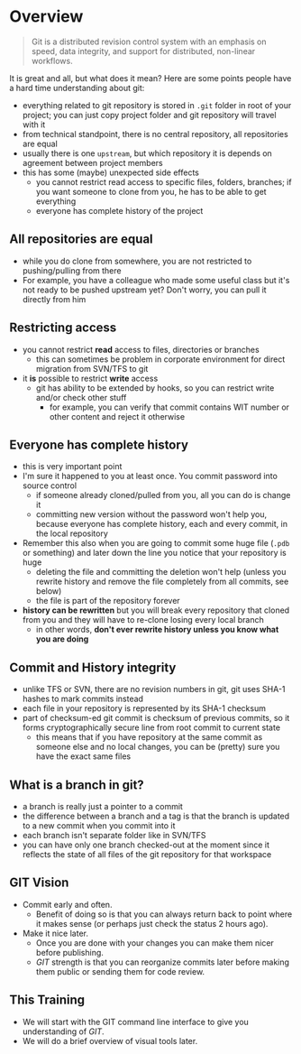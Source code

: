 Overview
========

> Git is a distributed revision control system with an emphasis on speed, data integrity, and support for distributed, non-linear workflows.

It is great and all, but what does it mean? Here are some points people have a hard time understanding about git:

* everything related to git repository is stored in `.git` folder in root of your project; you can just copy project folder and git repository will travel with it
* from technical standpoint, there is no central repository, all repositories are equal
* usually there is one `upstream`, but which repository it is depends on agreement between project members
* this has some (maybe) unexpected side effects
	* you cannot restrict read access to specific files, folders, branches; if you want someone to clone from you, he has to be able to get everything
	* everyone has complete history of the project

All repositories are equal
--------------------------

* while you do clone from somewhere, you are not restricted to pushing/pulling from there
* For example, you have a colleague who made some useful class but it's not ready to be pushed upstream yet? Don't worry, you can pull it directly from him

Restricting access
------------------

* you cannot restrict **read** access to files, directories or branches
	* this can sometimes be problem in corporate environment for direct migration from SVN/TFS to git
* it **is** possible to restrict **write** access
	* git has ability to be extended by hooks, so you can restrict write and/or check other stuff
		* for example, you can verify that commit contains WIT number or other content and reject it otherwise

Everyone has complete history
-----------------------------

* this is very important point
* I'm sure it happened to you at least once. You commit password into source control
	* if someone already cloned/pulled from you, all you can do is change it
	* committing new version without the password won't help you, because everyone has complete history, each and every commit, in the local repository
* Remember this also when you are going to commit some huge file (`.pdb` or something) and later down the line you notice  that your repository is huge
	* deleting the file and committing the deletion won't help (unless you rewrite history and remove the file completely from all commits, see below)
	* the file is part of the repository forever
* **history can be rewritten** but you will break every repository that cloned from you and they will have to re-clone losing every local branch
	* in other words, **don't ever rewrite history unless you know what you are doing**

Commit and History integrity
----------------------------

* unlike TFS or SVN, there are no revision numbers in git, git uses SHA-1 hashes to mark commits instead
* each file in your repository is represented by its SHA-1 checksum
* part of checksum-ed git commit is checksum of previous commits, so it forms cryptographically secure line from root commit to current state
	* this means that if you have repository at the same commit as someone else and no local changes, you can be (pretty) sure you have the exact same files

What is a branch in git?
------------------------

* a branch is really just a pointer to a commit
* the difference between a branch and a tag is that the branch is updated to a new commit when you commit into it
* each branch isn't separate folder like in SVN/TFS
* you can have only one branch checked-out at the moment since it reflects the state of all files of the git repository for that workspace

## GIT Vision

* Commit early and often.
  * Benefit of doing so is that you can always return back to point where it makes sense (or perhaps just check the status 2 hours ago).
* Make it nice later.
  * Once you are done with your changes you can make them nicer before publishing.
  * _GIT_ strength is that you can reorganize commits later before making them public or sending them for code review.

## This Training

* We will start with the GIT command line interface to give you understanding of _GIT_.
* We will do a brief overview of visual tools later.
